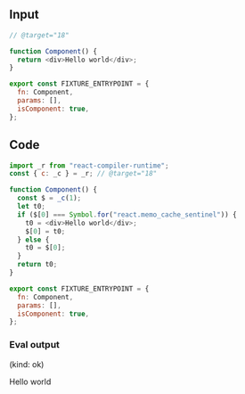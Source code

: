 
## Input

```javascript
// @target="18"

function Component() {
  return <div>Hello world</div>;
}

export const FIXTURE_ENTRYPOINT = {
  fn: Component,
  params: [],
  isComponent: true,
};

```

## Code

```javascript
import _r from "react-compiler-runtime";
const { c: _c } = _r; // @target="18"

function Component() {
  const $ = _c(1);
  let t0;
  if ($[0] === Symbol.for("react.memo_cache_sentinel")) {
    t0 = <div>Hello world</div>;
    $[0] = t0;
  } else {
    t0 = $[0];
  }
  return t0;
}

export const FIXTURE_ENTRYPOINT = {
  fn: Component,
  params: [],
  isComponent: true,
};

```
      
### Eval output
(kind: ok) <div>Hello world</div>
